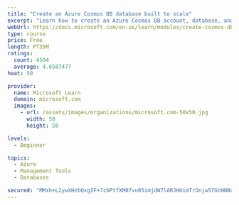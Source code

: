 ```yaml
---
title: "Create an Azure Cosmos DB database built to scale"
excerpt: "Learn how to create an Azure Cosmos DB account, database, and container built to scale as your application grows."
webUrl: https://docs.microsoft.com/en-us/learn/modules/create-cosmos-db-for-scale/
type: course
price: Free
length: PT35M
ratings:
  count: 4504
  average: 4.6587477
heat: 50

provider:
  name: Microsoft Learn
  domain: microsoft.com
  images:
    - url: /assets/images/organizations/microsoft.com-50x50.jpg
      width: 50
      height: 50

levels:
  - Beginner

topics:
  - Azure
  - Management Tools
  - Databases

secured: "MMxh+L2ywXHzbQxgIF+7zbPtfXM07vu05imjdW7lARJHUimTrOnjw5TGtHNBuK7jW63EF3OnzPO0VmCy4tGr1cb6XY/dbvCl1boDbGEIqDrBeSvF7z1WBQlO7E1/7qBH96TdP2XJRGaZGwwIAzjdareJN1yRh871AZHsXcMVse7X9AoQEg27RzFrMcDkBEQF25kEC1ZXRPZScg5DPAbt7fPbcKGYLKuSKsYNCAplbCJ5y9IfFVI/Z5ueUgLHXYImOFw21nXIDDdEqOJXYmrHiRzP/xjgLIcLi9TbmSkiUg12ADU7k/l6nPrewoHbdoIDZN4cXLl8mkBIdbNPpUpGS47LNfiiv9rnYxvUoWKBsasLFhnuQQyuHf6Y2RgkuP2nb17Xh0absa0qqrWeAKLRhgDUCpjYIiip9gUgP2e7Eac=;vs9RxLL8lJ90RbHmIDsoDQ=="
---
```


